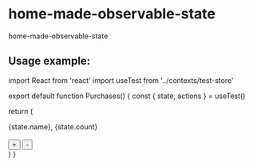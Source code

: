 # home-made-observable-state
home-made-observable-state

## Usage example:
import React from 'react'
import useTest from '../contexts/test-store'

export default function Purchases() {
  const { state, actions } = useTest()

  return (
    <div className='pt-5'>
      <div>
        {state.name}, {state.count}
        <br></br>
        <button className='button' onClick={actions.incrementCount}>+</button>
        <button className='button' onClick={actions.decrementCount}>-</button>
      </div>
    </div>
  )
}
